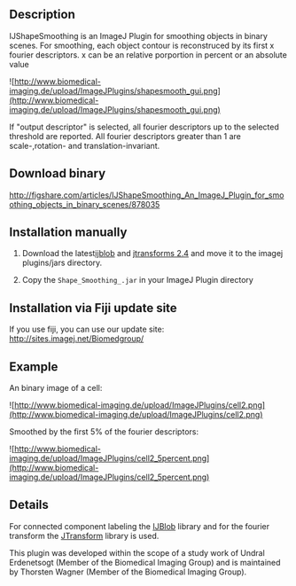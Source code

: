 ## Description ##
IJShapeSmoothing is an ImageJ Plugin for smoothing objects in binary scenes. For smoothing, each object contour is reconstruced by its first x fourier descriptors. x can be an relative porportion in percent or an absolute value

![http://www.biomedical-imaging.de/upload/ImageJPlugins/shapesmooth_gui.png](http://www.biomedical-imaging.de/upload/ImageJPlugins/shapesmooth_gui.png)

If "output descriptor" is selected, all fourier descriptors up to the selected threshold are reported. All fourier descriptors greater than 1 are scale-,rotation- and translation-invariant.

## Download binary ##
http://figshare.com/articles/IJShapeSmoothing_An_ImageJ_Plugin_for_smoothing_objects_in_binary_scenes/878035

## Installation manually ##
1. Download the latest[ijblob](https://code.google.com/p/ijblob/) and [jtransforms 2.4](http://sourceforge.net/projects/jtransforms/files/jtransforms/2.4/jtransforms-2.4.jar/download) and move it to the imagej plugins/jars directory.

2. Copy the `Shape_Smoothing_.jar` in your ImageJ Plugin directory

## Installation via Fiji update site ##
If you use fiji, you can use our update site: http://sites.imagej.net/Biomedgroup/

## Example ##
An binary image of a cell:

![http://www.biomedical-imaging.de/upload/ImageJPlugins/cell2.png](http://www.biomedical-imaging.de/upload/ImageJPlugins/cell2.png)

Smoothed by the first 5% of the fourier descriptors:

![http://www.biomedical-imaging.de/upload/ImageJPlugins/cell2_5percent.png](http://www.biomedical-imaging.de/upload/ImageJPlugins/cell2_5percent.png)

## Details ##
For connected component labeling the [IJBlob](https://code.google.com/p/ijblob/) library and for the fourier transform the [JTransform](https://sites.google.com/site/piotrwendykier/software/jtransforms) library is used.

This plugin was developed within the scope of a study work of Undral Erdenetsogt (Member of the Biomedical Imaging Group) and is maintained by Thorsten Wagner (Member of the Biomedical Imaging Group).